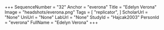 +++
SequenceNumber = "32"
Anchor = "everona"
Title = "Edelyn Verona"
Image = "headshots/everona.png"
Tags = [ "replicator", ]
ScholarUrl = "None"
UniUrl = "None"
LabUrl = "None"
StudyId = "Hajcak2003"
PersonId = "everona"
FullName = "Edelyn Verona"
+++